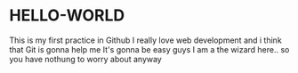 # HELLO-WORLD
This is my first practice in Github
I really love web development and i think that Git is gonna help me
It's gonna be easy guys 
I am a the wizard here.. so you have nothung to worry about anyway
